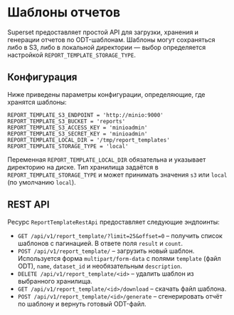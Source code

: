 <!--
Licensed to the Apache Software Foundation (ASF) under one
or more contributor license agreements.  See the NOTICE file
distributed with this work for additional information
regarding copyright ownership.  The ASF licenses this file
to you under the Apache License, Version 2.0 (the
"License"); you may not use this file except in compliance
with the License.  You may obtain a copy of the License at

  http://www.apache.org/licenses/LICENSE-2.0

Unless required by applicable law or agreed to in writing,
software distributed under the License is distributed on an
"AS IS" BASIS, WITHOUT WARRANTIES OR CONDITIONS OF ANY
KIND, either express or implied.  See the License for the
specific language governing permissions and limitations
under the License.
-->

# Шаблоны отчетов

Superset предоставляет простой API для загрузки, хранения и генерации отчетов по ODT-шаблонам. Шаблоны могут сохраняться либо в S3, либо в локальной директории — выбор определяется настройкой `REPORT_TEMPLATE_STORAGE_TYPE`.

## Конфигурация

Ниже приведены параметры конфигурации, определяющие, где хранятся шаблоны:

```
REPORT_TEMPLATE_S3_ENDPOINT = 'http://minio:9000'
REPORT_TEMPLATE_S3_BUCKET = 'reports'
REPORT_TEMPLATE_S3_ACCESS_KEY = 'minioadmin'
REPORT_TEMPLATE_S3_SECRET_KEY = 'minioadmin'
REPORT_TEMPLATE_LOCAL_DIR = '/tmp/report_templates'
REPORT_TEMPLATE_STORAGE_TYPE = 'local'

```

Переменная `REPORT_TEMPLATE_LOCAL_DIR` обязательна и указывает директорию на диске. Тип хранилища задаётся в `REPORT_TEMPLATE_STORAGE_TYPE` и может принимать значения `s3` или `local` (по умолчанию `local`).

## REST API

Ресурс `ReportTemplateRestApi` предоставляет следующие эндпоинты:

- `GET /api/v1/report_template/?limit=25&offset=0` – получить список шаблонов с пагинацией. В ответе поля `result` и `count`.
- `POST /api/v1/report_template/` – загрузить новый шаблон. Используется форма `multipart/form-data` с полями `template` (файл ODT), `name`, `dataset_id` и необязательным `description`.
- `DELETE /api/v1/report_template/<id>` – удалить шаблон из выбранного хранилища.
- `GET /api/v1/report_template/<id>/download` – скачать файл шаблона.
- `POST /api/v1/report_template/<id>/generate` – сгенерировать отчёт по шаблону и вернуть готовый ODT-файл.

